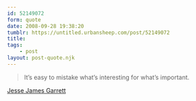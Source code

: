 ```yaml
---
id: 52149072
form: quote
date: 2008-09-28 19:38:20
tumblr: https://untitled.urbansheep.com/post/52149072
title: 
tags:
    - post
layout: post-quote.njk
---
```


<blockquote>
It&rsquo;s easy to mistake what&rsquo;s interesting for what&rsquo;s important.
</blockquote>

<a href="http://blog.jjg.net/weblog/2008/09/its-easy-to-mis.html">Jesse James Garrett</a>
